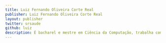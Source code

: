 ```yaml
---
title: Luiz Fernando Oliveira Corte Real
publisher: Luiz Fernando Oliveira Corte Real
layout: publisher
twitter: srsaude
github: luiz
description: É bacharel e mestre em Ciência da Computação, trabalha como engenheiro de software no Elo7 e é um dos instrutores do Alura e um dos autores do livro Coletânea Front-End, da editora Casa do Código. Curte mexer tanto no front quanto no back-end, gosta de filosofar sobre tudo e o Vim é sua plataforma de desenvolvimento preferida.
---
```

